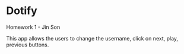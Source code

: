 # Dotify

Homework 1 - Jin Son 

This app allows the users to change the username, click on next, play, previous buttons. 
